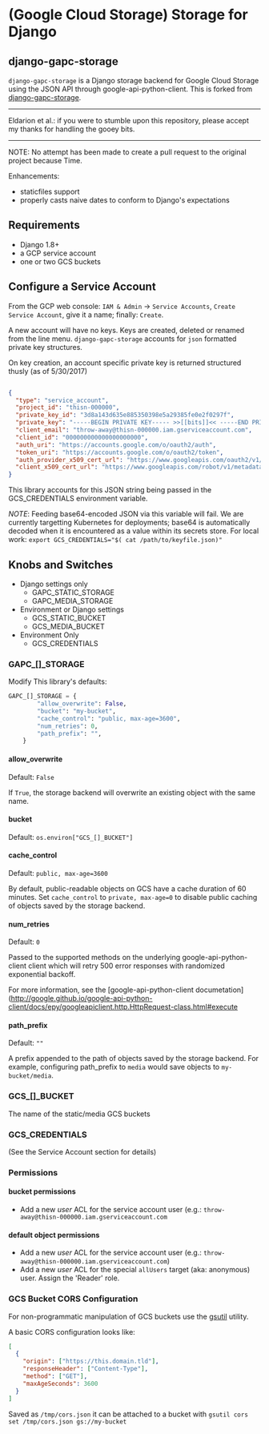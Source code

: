 
# (Google Cloud Storage) Storage for Django

## django-gapc-storage

`django-gapc-storage` is a Django storage backend for Google Cloud Storage
using the JSON API through google-api-python-client. This is forked from [django-gapc-storage](https://github.com/eldarion/django-gapc-storage).

------

Eldarion et al.: if you were to stumble upon this repository, please accept my thanks for handling the gooey bits.

------

NOTE: No attempt has been made to create a pull request to the original project because Time.

Enhancements:

* staticfiles support
* properly casts naive dates to conform to Django's expectations


## Requirements

* Django 1.8+
* a GCP service account
* one or two GCS buckets


## Configure a Service Account

From the GCP web console: `IAM & Admin` -> `Service Accounts`, `Create Service Account`, give it a name; finally:  `Create`.

A new account will have no keys. Keys are created, deleted or renamed from the
line menu. `django-gapc-storage` accounts for `json` formatted private key structures.

On key creation, an account specific private key is returned structured thusly (as of 5/30/2017)

```json

{
  "type": "service_account",
  "project_id": "thisn-000000",
  "private_key_id": "3d8a143d635e885350398e5a29385fe0e2f0297f",
  "private_key": "-----BEGIN PRIVATE KEY----- >>[[bits]]<< -----END PRIVATE KEY-----\n",
  "client_email": "throw-away@thisn-000000.iam.gserviceaccount.com",
  "client_id": "000000000000000000000",
  "auth_uri": "https://accounts.google.com/o/oauth2/auth",
  "token_uri": "https://accounts.google.com/o/oauth2/token",
  "auth_provider_x509_cert_url": "https://www.googleapis.com/oauth2/v1/certs",
  "client_x509_cert_url": "https://www.googleapis.com/robot/v1/metadata/x509/throw-away%40thisn-000000.iam.gserviceaccount.com"
}

```

This library accounts for this JSON string being passed in the GCS_CREDENTIALS environment variable.

*NOTE*: Feeding base64-encoded JSON via this variable will fail. We are currently
targetting Kubernetes for deployments; base64 is automatically decoded when it is encountered as a value within its
secrets store. For local work: ```export GCS_CREDENTIALS="$( cat /path/to/keyfile.json)"```

## Knobs and Switches

 * Django settings only
   * GAPC_STATIC_STORAGE
   * GAPC_MEDIA_STORAGE
 * Environment or Django settings
   * GCS_STATIC_BUCKET
   * GCS_MEDIA_BUCKET
 * Environment Only
   * GCS_CREDENTIALS


### GAPC_[]_STORAGE

Modify This library's defaults:

```python
GAPC_[]_STORAGE = {
        "allow_overwrite": False,
        "bucket": "my-bucket",
        "cache_control": "public, max-age=3600",
        "num_retries": 0,
        "path_prefix": "",
    }
```

#### allow_overwrite

Default: `False`

If `True`, the storage backend will overwrite an existing object with
the same name.

#### bucket

Default: `os.environ["GCS_[]_BUCKET"]`

#### cache_control

Default: `public, max-age=3600`

By default, public-readable objects on GCS have a cache duration of 60
minutes.  Set `cache_control` to `private, max-age=0` to disable
public caching of objects saved by the storage backend.

#### num_retries

Default: `0`

Passed to the supported methods on the underlying google-api-python-client client which will retry 500 error responses with randomized exponential backoff.

For more information, see the [google-api-python-client documetation](http://google.github.io/google-api-python-client/docs/epy/googleapiclient.http.HttpRequest-class.html#execute

#### path_prefix

Default: `""`

A prefix appended to the path of objects saved by the storage backend.
For example, configuring path_prefix to `media` would save
objects to `my-bucket/media`.


### GCS_[]_BUCKET

The name of the static/media GCS buckets


### GCS_CREDENTIALS

(See the Service Account section for details)

### Permissions

#### bucket permissions

* Add a new *user* ACL for the service account user (e.g.: `throw-away@thisn-000000.iam.gserviceaccount.com`


#### default object permissions

* Add a new *user* ACL for the service account user (e.g.: `throw-away@thisn-000000.iam.gserviceaccount.com`)
* Add a new *user* ACL for the special `allUsers` target (aka: anonymous) user. Assign the 'Reader' role.


### GCS Bucket CORS Configuration

For non-programmatic manipulation of GCS buckets use the [gsutil](https://cloud.google.com/storage/docs/gsutil_install) utility.

A basic CORS configuration looks like:


```json
[
  {
    "origin": ["https://this.domain.tld"],
    "responseHeader": ["Content-Type"],
    "method": ["GET"],
    "maxAgeSeconds": 3600
  }
]

```

Saved as `/tmp/cors.json` it can be attached to a bucket with `gsutil cors set /tmp/cors.json gs://my-bucket`


